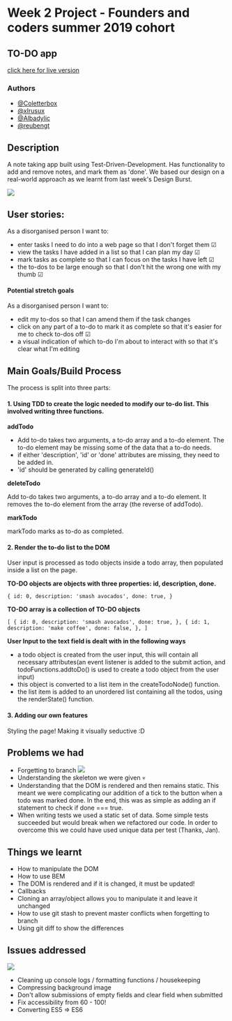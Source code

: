 # Week 2 Project - Founders and coders summer 2019 cohort

## TO-DO app

[click here for live version](https://fac-17.github.io/IJKL-week2-project/)

### Authors

- [@Coletterbox](https://github.com/Coletterbox)
- [@xIrusux](https://github.com/xIrusux)
- [@Albadylic](https://github.com/Albadylic)
- [@reubengt](https://github.com/reubengt)

## Description

A note taking app built using Test-Driven-Development.
Has functionality to add and remove notes, and mark them as 'done'.
We based our design on a real-world approach as we learnt from last week's Design Burst. 

![](https://media.giphy.com/media/26ufnwz3wDUli7GU0/giphy.gif)

## User stories:

As a disorganised person I want to:

- enter tasks I need to do into a web page so that I don't forget them &#x2611;
- view the tasks I have added in a list so that I can plan my day &#x2611;
- mark tasks as complete so that I can focus on the tasks I have left &#x2611;
- the to-dos to be large enough so that I don't hit the wrong one with my thumb &#x2611;

#### Potential stretch goals

As a disorganised person I want to:

- edit my to-dos so that I can amend them if the task changes
- click on any part of a to-do to mark it as complete so that it's easier for me to check to-dos off &#x2611;
- a visual indication of which to-do I'm about to interact with so that it's clear what I'm editing

## Main Goals/Build Process

The process is split into three parts:

#### 1. Using TDD to create the logic needed to modify our to-do list. This involved writing three functions.

**addTodo**

- Add to-do takes two arguments, a to-do array and a to-do element. The to-do element may be missing some of the data that a to-do needs.
- if either 'description', 'id' or 'done' attributes are missing, they need to be added in.
- 'id' should be generated by calling generateId()

**deleteTodo**

Add to-do takes two arguments, a to-do array and a to-do element. It removes the to-do element from the array (the reverse of addTodo).

**markTodo**

markTodo marks as to-do as completed.

#### 2. Render the to-do list to the DOM

User input is processed as todo objects inside a todo array, then populated inside a list on the page.

**TO-DO objects are objects with three properties: id, description, done.**

`{ id: 0, description: 'smash avocados', done: true, }`

**TO-DO array is a collection of TO-DO objects**

`[ { id: 0, description: 'smash avocados', done: true, }, { id: 1, description: 'make coffee', done: false, }, ]`

**User Input to the text field is dealt with in the following ways**

- a todo object is created from the user input, this will contain all necessary attributes(an event listener is added to the submit action, and todoFunctions.addtoDo() is used to create a todo object from the user input)
- this object is converted to a list item in the createTodoNode() function.
- the list item is added to an unordered list containing all the todos, using the renderState() function.

#### 3. Adding our own features

Styling the page! Making it visually seductive :D



## Problems we had

- Forgetting to branch
![](https://media.giphy.com/media/ZZweDJbmPPLYiwQuf9/giphy.gif)
- Understanding the skeleton we were given
:skull:
- Understanding that the DOM is rendered and then remains static. This meant we were complicating our addition of a tick to the button when a todo was marked done. In the end, this was as simple as adding an if statement to check if done === true.
- When writing tests we used a static set of data. Some simple tests succeeded but would break when we refactored our code. In order to overcome this we could have used unique data per test (Thanks, Jan).

## Things we learnt

- How to manipulate the DOM
- How to use BEM
- The DOM is rendered and if it is changed, it must be updated!
- Callbacks
- Cloning an array/object allows you to manipulate it and leave it unchanged
- How to use git stash to prevent master conflicts when forgetting to branch
- Using git diff to show the differences 

## Issues addressed

![](https://media.giphy.com/media/4Mni3cxTuKHDi/giphy.gif)

- Cleaning up console logs / formatting functions / housekeeping
- Compressing background image
- Don't allow submissions of empty fields and clear field when submitted
- Fix accessibility from 60 - 100!
- Converting ES5 => ES6
